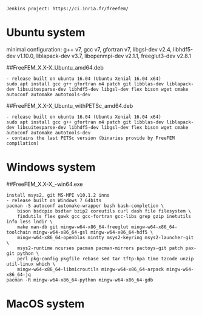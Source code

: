 ```
Jenkins project: https://ci.inria.fr/freefem/
```

# Ubuntu system
minimal configuration:
g++ v7, gcc v7, gfortran v7, libgsl-dev v2.4, libhdf5-dev v1.10.0, liblapack-dev v3.7, libopenmpi-dev v2.1.1, freeglut3-dev v2.8.1

##FreeFEM_X.X-X_Ubuntu_amd64.deb
```
- release built on ubuntu 16.04 (Ubuntu Xenial 16.04 x64)
sudo apt install gcc g++ gfortran m4 patch git libblas-dev liblapack-dev libsuitesparse-dev libhdf5-dev libgsl-dev flex bison wget cmake autoconf automake autotools-dev
```

##FreeFEM_X.X-X_Ubuntu_withPETSc_amd64.deb
```
- release built on ubuntu 16.04 (Ubuntu Xenial 16.04 x64)
sudo apt install gcc g++ gfortran m4 patch git libblas-dev liblapack-dev libsuitesparse-dev libhdf5-dev libgsl-dev flex bison wget cmake autoconf automake autotools-dev
- contains the last PETSc version (binaries provide by FreeFEM compilation)  
```
# Windows system
##FreeFEM_X.X-X_-win64.exe
```
install msys2, git MS-MPI v10.1.2 inno
- release built on Windows 7 64bits
pacman -S autoconf automake-wrapper bash bash-completion \
    bison bsdcpio bsdtar bzip2 coreutils curl dash file filesystem \
    findutils flex gawk gcc gcc-fortran gcc-libs grep gzip inetutils info less lndir \
    make man-db git mingw-w64-x86_64-freeglut mingw-w64-x86_64-toolchain mingw-w64-x86_64-gsl mingw-w64-x86_64-hdf5 \
    mingw-w64-x86_64-openblas mintty msys2-keyring msys2-launcher-git \
    msys2-runtime ncurses pacman pacman-mirrors pactoys-git patch pax-git python \
    perl pkg-config pkgfile rebase sed tar tftp-hpa time tzcode unzip util-linux which \
    mingw-w64-x86_64-libmicroutils mingw-w64-x86_64-arpack mingw-w64-x86_64-jq
pacman -R mingw-w64-x86_64-python mingw-w64-x86_64-gdb    
```
# MacOS system
